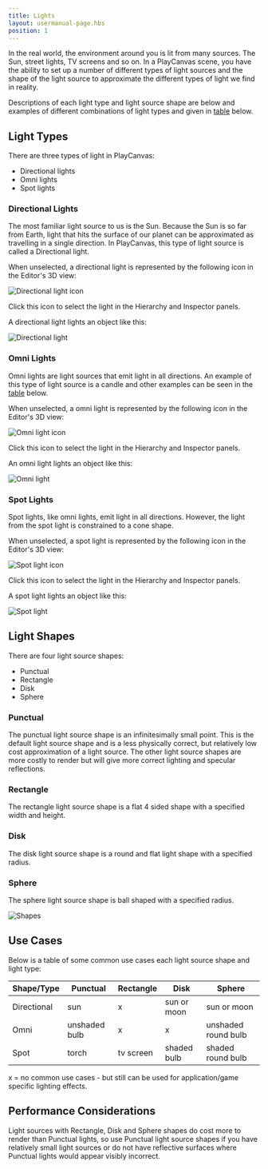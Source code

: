 ```yaml
---
title: Lights
layout: usermanual-page.hbs
position: 1
---
```


In the real world, the environment around you is lit from many sources. The Sun, street lights, TV screens and so on. In a PlayCanvas scene, you have the ability to set up a number of different types of light sources and the shape of the light source to approximate the different types of light we find in reality. 

Descriptions of each light type and light source shape are below and examples of different combinations of light types and given in [table](#use-cases) below.

## Light Types

There are three types of light in PlayCanvas:

* Directional lights
* Omni lights
* Spot lights

### Directional Lights

The most familiar light source to us is the Sun. Because the Sun is so far from Earth, light that hits the surface of our planet can be approximated as travelling in a single direction. In PlayCanvas, this type of light source is called a Directional light.

When unselected, a directional light is represented by the following icon in the Editor's 3D view:

![Directional light icon][1]

Click this icon to select the light in the Hierarchy and Inspector panels.

A directional light lights an object like this:

![Directional light][2]

### Omni Lights

Omni lights are light sources that emit light in all directions. An example of this type of light source is a candle and other examples can be seen in the [table](#use-cases) below.

When unselected, a omni light is represented by the following icon in the Editor's 3D view:

![Omni light icon][3]

Click this icon to select the light in the Hierarchy and Inspector panels.

An omni light lights an object like this:

![Omni light][4]

### Spot Lights

Spot lights, like omni lights, emit light in all directions. However, the light from the spot light is constrained to a cone shape.

When unselected, a spot light is represented by the following icon in the Editor's 3D view:

![Spot light icon][5]

Click this icon to select the light in the Hierarchy and Inspector panels.

A spot light lights an object like this:

![Spot light][6]

## Light Shapes

There are four light source shapes:

* Punctual
* Rectangle
* Disk
* Sphere

### Punctual

The punctual light source shape is an infinitesimally small point. This is the default light source shape and is a less physically correct, but relatively low cost approximation of a light source. The other light source shapes are more costly to render but will give more correct lighting and specular reflections.

### Rectangle

The rectangle light source shape is a flat 4 sided shape with a specified width and height.

### Disk

The disk light source shape is a round and flat light shape with a specified radius. 

### Sphere

The sphere light source shape is ball shaped with a specified radius.

![Shapes][7]

## Use Cases

Below is a table of some common use cases each light source shape and light type:

| Shape/Type    | Punctual      | Rectangle               | Disk                  | Sphere              |
| ------------- |---------------| ------------------------| ----------------------| --------------------|
| Directional   | sun           | x                       | sun or moon           | sun or moon         |
| Omni          | unshaded bulb | x                       | x                     | unshaded round bulb |
| Spot          | torch         | tv screen               | shaded bulb           | shaded round bulb   |

x = no common use cases - but still can be used for application/game specific lighting effects.

## Performance Considerations

Light sources with Rectangle, Disk and Sphere shapes do cost more to render than Punctual lights, so use Punctual light source shapes if you have relatively small light sources or do not have reflective surfaces where Punctual lights would appear visibly incorrect.

[1]: /images/user-manual/graphics/lighting/lights/directional_icon.jpg
[2]: /images/user-manual/graphics/lighting/lights/directional.jpg
[3]: /images/user-manual/graphics/lighting/lights/point_icon.jpg
[4]: /images/user-manual/graphics/lighting/lights/point.jpg
[5]: /images/user-manual/graphics/lighting/lights/spot_icon.jpg
[6]: /images/user-manual/graphics/lighting/lights/spot.jpg
[7]: /images/user-manual/graphics/lighting/lights/shapes.jpg
